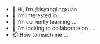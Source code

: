 - 👋 Hi, I’m @isyanglingxuan
- 👀 I’m interested in ...
- 🌱 I’m currently learning ...
- 💞️ I’m looking to collaborate on ...
- 📫 How to reach me ...

<!---
isyanglingxuan/isyanglingxuan is a ✨ special ✨ repository because its `README.md` (this file) appears on your GitHub profile.
You can click the Preview link to take a look at your changes.
--->
